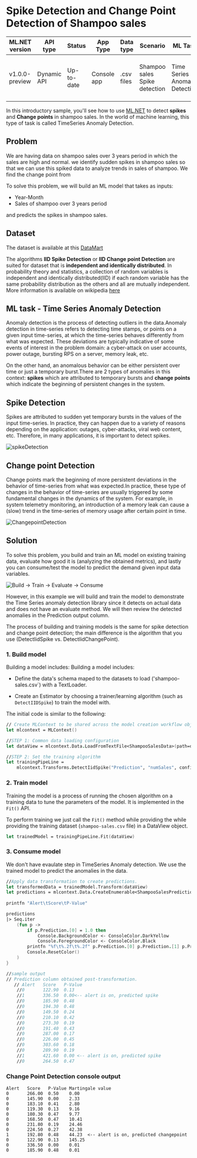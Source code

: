 # Spike Detection and Change Point Detection of Shampoo sales

| ML.NET version | API type          | Status                        | App Type    | Data type | Scenario            | ML Task                   | Algorithms                  |
|----------------|-------------------|-------------------------------|-------------|-----------|---------------------|---------------------------|-----------------------------|
| v1.0.0-preview         | Dynamic API | Up-to-date | Console app | .csv files | Shampoo  sales Spike detection| Time Series - Anomaly Detection | IID Spike Detection and IID Change point Detection |

In this introductory sample, you'll see how to use [ML.NET](https://www.microsoft.com/net/learn/apps/machine-learning-and-ai/ml-dotnet) to detect **spikes** and **Change points** in shampoo sales. In the world of machine learning, this type of task is called TimeSeries Anomaly Detection.

## Problem
We are having data on shampoo sales over 3 years period in which the sales are high and normal. we identify sudden spikes in shampoo sales so that we can use this spiked data to analyze trends in sales of shampoo. 
We find the change point from 

To solve this problem, we will build an ML model that takes as inputs: 
* Year-Month
* Sales of shampoo over 3 years period

and predicts the spikes in shampoo sales.

## Dataset
The dataset is available at this [DataMart](https://datamarket.com/data/set/22r0/sales-of-shampoo-over-a-three-year-period#!ds=22r0&display=line)

The algorithms **IID Spike Detection** or **IID Change point Detection** are suited for dataset that is **independent and identically distributed**. In probability theory and statistics, a collection of random variables is independent and identically distributed(IID) if each random variable has the same probability distribution as the others and all are mutually independent. More information is available on wikipedia [here](https://en.wikipedia.org/wiki/Independent_and_identically_distributed_random_variables)

## ML task - Time Series Anomaly Detection
Anomaly detection is the process of detecting outliers in the data.Anomaly detection in time-series refers to detecting time stamps, or points on a given input time-series, at which the time-series behaves differently from what was expected. These deviations are typically indicative of some events of interest in the problem domain: a cyber-attack on user accounts, power outage, bursting RPS on a server, memory leak, etc.

On the other hand, an anomalous behavior can be either persistent over time or just a temporary burst.There are 2 types of anomalies in this context: **spikes** which are attributed to temporary bursts and **change points** which indicate the beginning of persistent changes in the system. 

## Spike Detection
Spikes are attributed to sudden yet temporary bursts in the values of the input time-series.  In practice, they can happen due to a variety of reasons depending on the application: outages, cyber-attacks, viral web content, etc. Therefore, in many applications, it is important to detect spikes.

![spikeDetection](./docs/images/SpikeDetection.png)

## Change point Detection
​Change points mark the beginning of more persistent deviations in the behavior of time-series from what was expected.In practice, these type of changes in the behavior of time-series are usually triggered by some fundamental changes in the dynamics of the system. For example, in system telemetry monitoring, an introduction of a memory leak can cause a (slow) trend in the time-series of memory usage after certain point in time. 

![ChangepointDetection](./docs/images/ChangePointDetection.png)

## Solution
To solve this problem, you build and train an ML model on existing training data, evaluate how good it is (analyzing the obtained metrics), and lastly you can consume/test the model to predict the demand given input data variables.

![Build -> Train -> Evaluate -> Consume](../shared_content/modelpipeline.png)

However, in this example we will build and train the model to demonstrate the Time Series anomaly detection library since it detects on actual data and does not have an evaluate method.  We will then review the detected anomalies in the Prediction output column.

The process of building and training models is the same for spike detection and change point detection; the main difference is the algorithm that you use (DetectIidSpike vs. DetectIidChangePoint).

### 1. Build model

Building a model includes: Building a model includes: 

* Define the data's schema maped to the datasets to load ('shampoo-sales.csv`) with a TextLoader.

* Create an Estimator by choosing a trainer/learning algorithm (such as `DetectIIDSpike`) to train the model with. 

The initial code is similar to the following:


```fsharp
// Create MLContext to be shared across the model creation workflow objects 
let mlcontext = MLContext()

//STEP 1: Common data loading configuration
let dataView = mlcontext.Data.LoadFromTextFile<ShampooSalesData>(path=datasetPath, hasHeader=true, separatorChar=',')

//STEP 2: Set the training algorithm    
let trainingPipeLine =
	mlcontext.Transforms.DetectIidSpike("Prediction", "numSales", confidence=95, pvalueHistoryLength=size / 4)
```

### 2. Train model
Training the model is a process of running the chosen algorithm on a training data to tune the parameters of the model. It is implemented in the `Fit()` API.

 To perform training we just call the `Fit()` method while providing the while providing the training dataset (`shampoo-sales.csv` file) in a DataView object.
```fsharp
let trainedModel = trainingPipeLine.Fit(dataView)
```

### 3. Consume model
We don't have evaulate step in TimeSeries Anomaly detection. We use the trained model to predict the anomalies in the data.  

```fsharp
//Apply data transformation to create predictions.
let transformedData = trainedModel.Transform(dataView)
let predictions = mlcontext.Data.CreateEnumerable<ShampooSalesPrediction>(transformedData, reuseRowObject=false)
	   
printfn "Alert\tScore\tP-Value"

predictions
|> Seq.iter 
	(fun p ->
		if p.Prediction.[0] = 1.0 then
			Console.BackgroundColor <- ConsoleColor.DarkYellow
			Console.ForegroundColor <- ConsoleColor.Black
		printfn "%f\t%.2f\t%.2f" p.Prediction.[0] p.Prediction.[1] p.Prediction.[2]
		Console.ResetColor()
	)
}

//sample output
// Prediction column obtained post-transformation.
   // Alert   Score   P-Value   
    //0       122.90  0.13
    //1       336.50  0.00<-- alert is on, predicted spike
    //0       185.90  0.48
    //0       194.30  0.48
    //0       149.50  0.24
    //0       210.10  0.42
    //0       273.30  0.19
    //0       191.40  0.43
    //0       287.00  0.17
    //0       226.00  0.45
    //0       303.60  0.18
    //0       289.90  0.19
    //1       421.60  0.00 <-- alert is on, predicted spike
    //0       264.50  0.47
```

### Change Point Detection console output

```
Alert   Score   P-Value Martingale value
0       266.00  0.50    0.00
0       145.90  0.00    2.33
0       183.10  0.41    2.80
0       119.30  0.13    9.16
0       180.30  0.47    9.77
0       168.50  0.47    10.41
0       231.80  0.19    24.46
0       224.50  0.27    42.38
1       192.80  0.48    44.23  <-- alert is on, predicted changepoint
0       122.90  0.13    145.25
0       336.50  0.00    0.01
0       185.90  0.48    0.01
```
